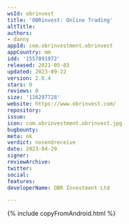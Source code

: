 ```yaml
---
wsId: obrinvest
title: 'OBRinvest: Online Trading'
altTitle: 
authors:
- danny
appId: com.obrinvestment.obrinvest
appCountry: mm
idd: '1557891972'
released: 2021-05-03
updated: 2023-09-22
version: 2.6.4
stars: 0
reviews: 0
size: '116297728'
website: https://www.obrinvest.com/
repository: 
issue: 
icon: com.obrinvestment.obrinvest.jpg
bugbounty: 
meta: ok
verdict: nosendreceive
date: 2023-04-29
signer: 
reviewArchive: 
twitter: 
social: 
features: 
developerName: OBR Investment Ltd

---
```


{% include copyFromAndroid.html %}
